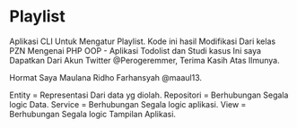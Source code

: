 # Playlist
Aplikasi CLI Untuk Mengatur Playlist. Kode ini hasil Modifikasi Dari kelas PZN Mengenai PHP OOP - Aplikasi Todolist dan Studi kasus Ini saya Dapatkan Dari Akun Twitter @Perogeremmer, Terima Kasih Atas Ilmunya. 

Hormat Saya Maulana Ridho Farhansyah @maaul13.

Entity = Representasi Dari data yg diolah.
Repositori = Berhubungan Segala logic Data.
Service = Berhubungan Segala logic aplikasi.
View = Berhubungan Segala logic Tampilan Aplikasi.
